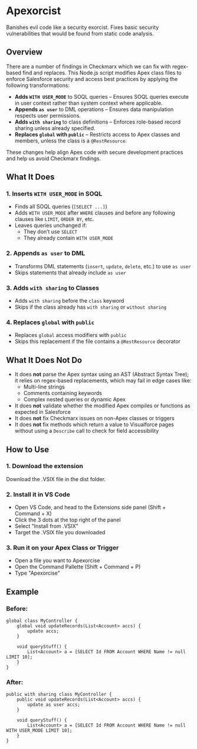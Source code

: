 # Apexorcist

Banishes evil code like a security exorcist. Fixes basic security vulnerabilities that would be found from static code analysis.

## Overview

There are a number of findings in Checkmarx which we can fix with regex-based find and replaces. This Node.js script modifies Apex class files to enforce Salesforce security and access best practices by applying the following transformations:

- **Adds `WITH USER_MODE`** to SOQL queries – Ensures SOQL queries execute in user context rather than system context where applicable.
- **Appends `as user`** to DML operations – Ensures data manipulation respects user permissions.
- **Adds `with sharing`** to class definitions – Enforces role-based record sharing unless already specified.
- **Replaces `global` with `public`** – Restricts access to Apex classes and members, unless the class is a `@RestResource`.

These changes help align Apex code with secure development practices and help us avoid Checkmarx findings.

## What It Does

### 1. Inserts `WITH USER_MODE` in SOQL

- Finds all SOQL queries (`[SELECT ...]`)
- Adds `WITH USER_MODE` after `WHERE` clauses and before any following clauses like `LIMIT`, `ORDER BY`, etc.
- Leaves queries unchanged if:
  - They don’t use `SELECT`
  - They already contain `WITH USER_MODE`

### 2. Appends `as user` to DML

- Transforms DML statements (`insert`, `update`, `delete`, etc.) to use `as user`
- Skips statements that already include `as user`

### 3. Adds `with sharing` to Classes

- Adds `with sharing` before the `class` keyword
- Skips if the class already has `with sharing` or `without sharing`

### 4. Replaces `global` with `public`

- Replaces `global` access modifiers with `public`
- Skips this replacement if the file contains a `@RestResource` decorator

## What It Does **Not** Do

- It does **not** parse the Apex syntax using an AST (Abstract Syntax Tree); it relies on regex-based replacements, which may fail in edge cases like:
  - Multi-line strings
  - Comments containing keywords
  - Complex nested queries or dynamic Apex
- It does **not** validate whether the modified Apex compiles or functions as expected in Salesforce
- It does **not** fix Checkmarx issues on non-Apex classes or triggers
- It does **not** fix methods which return a value to Visualforce pages without using a `Describe` call to check for field accessibility

## How to Use

### 1. Download the extension
Download the .VSIX file in the dist folder.

### 2. Install it in VS Code
- Open VS Code, and head to the Extensions side panel (Shift + Command + X)
- Click the 3 dots at the top right of the panel
- Select "Install from .VSIX"
- Target the .VSIX file you downloaded

### 3. Run it on your Apex Class or Trigger
- Open a file you want to Apexorcise
- Open the Command Pallette (Shift + Command + P)
- Type "Apexorcise"

## Example

### Before:

```apex
global class MyController {
    global void updateRecords(List<Account> accs) {
        update accs;
    }

    void queryStuff() {
        List<Account> a = [SELECT Id FROM Account WHERE Name != null LIMIT 10];
    }
}
```

### After:

```apex
public with sharing class MyController {
    public void updateRecords(List<Account> accs) {
        update as user accs;
    }

    void queryStuff() {
        List<Account> a = [SELECT Id FROM Account WHERE Name != null WITH USER_MODE LIMIT 10];
    }
}
```
